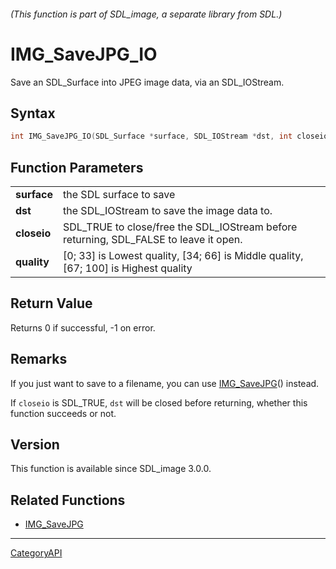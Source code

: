 ###### (This function is part of SDL_image, a separate library from SDL.)
# IMG_SaveJPG_IO

Save an SDL_Surface into JPEG image data, via an SDL_IOStream.

## Syntax

```c
int IMG_SaveJPG_IO(SDL_Surface *surface, SDL_IOStream *dst, int closeio, int quality);

```

## Function Parameters

|                 |                                                                                       |
| --------------- | ------------------------------------------------------------------------------------- |
| **surface**     | the SDL surface to save                                                               |
| **dst**         | the SDL_IOStream to save the image data to.                                           |
| **closeio**     | SDL_TRUE to close/free the SDL_IOStream before returning, SDL_FALSE to leave it open. |
| **quality**     | [0; 33] is Lowest quality, [34; 66] is Middle quality, [67; 100] is Highest quality   |

## Return Value

Returns 0 if successful, -1 on error.

## Remarks

If you just want to save to a filename, you can use
[IMG_SaveJPG](IMG_SaveJPG)() instead.

If `closeio` is SDL_TRUE, `dst` will be closed before returning, whether
this function succeeds or not.

## Version

This function is available since SDL_image 3.0.0.

## Related Functions

* [IMG_SaveJPG](IMG_SaveJPG)

----
[CategoryAPI](CategoryAPI)

